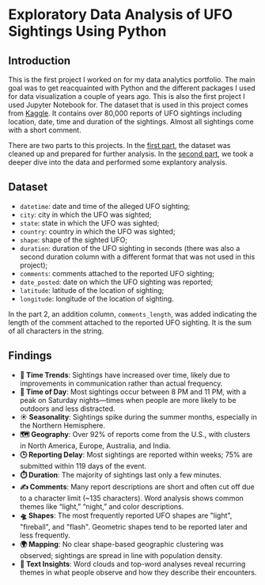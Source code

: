 # Exploratory Data Analysis of UFO Sightings Using Python

## Introduction
This is the first project I worked on for my data analytics portfolio. The main goal was to get reacquainted with Python and the different packages I used for data visualization a couple of years ago. This is also the first project I used Jupyter Notebook for. The dataset that is used in this project comes from [Kaggle](https://www.kaggle.com/datasets/NUFORC/ufo-sightings). It contains over 80,000 reports of UFO sightings including location, date, time and duration of the sightings. Almost all sightings come with a short comment. 

There are two parts to this projects. In the [first part](https://github.com/manalelabdellaoui/ufo-sightings-eda/blob/main/preprocessing.ipynb), the dataset was cleaned up and prepared for further analysis. In the [second part](https://github.com/manalelabdellaoui/ufo-sightings-eda/blob/main/exploratory_data_analysis.ipynb), we took a deeper dive into the data and performed some explantory analysis. 

## Dataset
- `datetime`: date and time of the alleged UFO sighting;
- `city`: city in which the UFO was sighted;
- `state`: state in which the UFO was sighted;
- `country`: country in which the UFO was sighted;
- `shape`: shape of the sighted UFO;
- `duration`: duration of the UFO sighting in seconds (there was also a second duration column with a different format that was not used in this project);
- `comments`: comments attached to the reported UFO sighting;
- `date_posted`: date on which the UFO sighting was reported;
- `latitude`: latitude of the location of sighting;
- `longitude`: longitude of the location of sighting.

In the part 2, an addition column, `comments_length`, was added indicating the length of the comment attached to the reported UFO sighting. It is the sum of all characters in the string.

## Findings
- **📅 Time Trends**: Sightings have increased over time, likely due to improvements in communication rather than actual frequency.
- **🌙 Time of Day**: Most sightings occur between 8 PM and 11 PM, with a peak on Saturday nights—times when people are more likely to be outdoors and less distracted.
- **☀️ Seasonality**: Sightings spike during the summer months, especially in the Northern Hemisphere.
- **🗺️ Geography**: Over 92% of reports come from the U.S., with clusters in North America, Europe, Australia, and India.
- **🕒 Reporting Delay**: Most sightings are reported within weeks; 75% are submitted within 119 days of the event.
- **⏱️ Duration**: The majority of sightings last only a few minutes.
- **✍️ Comments**: Many report descriptions are short and often cut off due to a character limit (~135 characters). Word analysis shows common themes like “light,” “night,” and color descriptions.
- **🛸 Shapes**: The most frequently reported UFO shapes are "light", "fireball", and "flash". Geometric shapes tend to be reported later and less frequently.
- **🌍 Mapping**: No clear shape-based geographic clustering was observed; sightings are spread in line with population density.
- **🧠 Text Insights**: Word clouds and top-word analyses reveal recurring themes in what people observe and how they describe their encounters.
